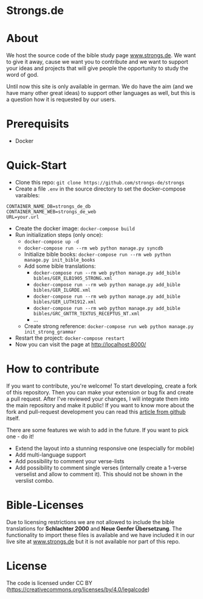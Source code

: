 Strongs.de
==========

About
=====
We host the source code of the bible study page www.strongs.de. We want to give it away, cause we want you to contribute and we want to support your ideas and projects that will give people the opportunity to study the word of god.

Until now this site is only available in german. We do have the aim (and we have many other great ideas) to support other languages as well, but this is a question how it is requested by our users.


Prerequisits
============

- Docker

Quick-Start
===========

- Clone this repo: `git clone https://github.com/strongs-de/strongs`
- Create a file `.env` in the source directory to set the docker-compose varaibles:
```
CONTAINER_NAME_DB=strongs_de_db
CONTAINER_NAME_WEB=strongs_de_web
URL=your.url
```
- Create the docker image: `docker-compose build`
- Run initialization steps (only once):
  - `docker-compose up -d`
  - `docker-compose run --rm web python manage.py syncdb`
  <!-- - `docker-compose run --rm web python manage.py initdatabase` -->
  - Initialize bible books: `docker-compose run --rm web python manage.py init_bible_books`
  - Add some bible translations:
    - `docker-compose run --rm web python manage.py add_bible bibles/GER_ELB1905_STRONG.xml`
    - `docker-compose run --rm web python manage.py add_bible bibles/GER_ILGRDE.xml`
    - `docker-compose run --rm web python manage.py add_bible bibles/GER_LUTH1912.xml`
    - `docker-compose run --rm web python manage.py add_bible bibles/GRC_GNTTR_TEXTUS_RECEPTUS_NT.xml`
    - ...
  - Create strong reference: `docker-compose run web python manage.py init_strong_grammar`
- Restart the project: `docker-compose restart`
- Now you can visit the page at [http://localhost:8000/](http://localhost:8000/)

How to contribute
=================
If you want to contribute, you're welcome! To start developing, create a fork of this repository. Then you can make your extension or bug fix and create a pull request. After I've reviewed your changes, I will integrate them into the main repository and make it public!
If you want to know more about the fork and pull-request development you can read this [article from github](https://guides.github.com/introduction/flow/index.html) itself.

There are some features we wish to add in the future. If you want to pick one - do it!

- Extend the layout into a stunning responsive one (especially for mobile)
- Add multi-language support
- Add possibility to comment your verse-lists
- Add possibility to comment single verses (internally create a 1-verse verselist and allow to comment it). This should not be shown in the verslist combo.

Bible-Licenses
===================
Due to licensing restrictions we are not allowed to include the bible translations for **Schlachter 2000** and **Neue Genfer Übersetzung**. The functionality to import these files is available and we have included it in our live site at www.strongs.de but it is not available nor part of this repo.


License
=======

The code is licensed under CC BY (https://creativecommons.org/licenses/by/4.0/legalcode)
